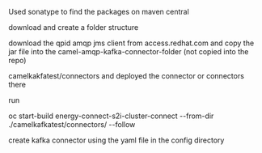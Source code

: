 Used sonatype to find the packages on maven central 

download and create a folder structure

download the qpid amqp jms client from access.redhat.com and copy the jar file into the camel-amqp-kafka-connector-folder (not copied into the repo)

camelkakfatest/connectors and deployed the connector or connectors there

run

oc start-build energy-connect-s2i-cluster-connect --from-dir ./camelkafkatest/connectors/ --follow

create kafka connector using the yaml file in the config directory